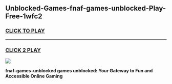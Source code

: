 
## Unblocked-Games-fnaf-games-unblocked-Play-Free-1wfc2
<h3>
<a href="https://premium76.site?title=fnaf-games-unblocked&ref=22A">CLICK TO PLAY</a></h3>
<hr>

<h3>
<a href="https://premium76.site?title=fnaf-games-unblocked&ref=22A">CLICK 2 PLAY</a>
  
</h3>

<a href="https://premium76.site?title=fnaf-games-unblocked&ref=22A"><img src="https://clearcache.store/games.png"></a>


**fnaf-games-unblocked games unblocked: Your Gateway to Fun and Accessible Online Gaming**
